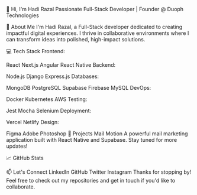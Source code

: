 👋 Hi, I'm Hadi Razal
Passionate Full-Stack Developer | Founder @ Duoph Technologies

🚀 About Me
I'm Hadi Razal, a Full-Stack developer dedicated to creating impactful digital experiences. I thrive in collaborative environments where I can transform ideas into polished, high-impact solutions.

💻 Tech Stack
Frontend:

React
Next.js
Angular
React Native
Backend:

Node.js
Django
Express.js
Databases:

MongoDB
PostgreSQL
Supabase
Firebase
MySQL
DevOps:

Docker
Kubernetes
AWS
Testing:

Jest
Mocha
Selenium
Deployment:

Vercel
Netlify
Design:

Figma
Adobe Photoshop
🌟 Projects
Mail Motion
A powerful mail marketing application built with React Native and Supabase. Stay tuned for more updates!

📈 GitHub Stats

📫 Let's Connect
LinkedIn
GitHub
Twitter
Instagram
Thanks for stopping by! Feel free to check out my repositories and get in touch if you'd like to collaborate.
